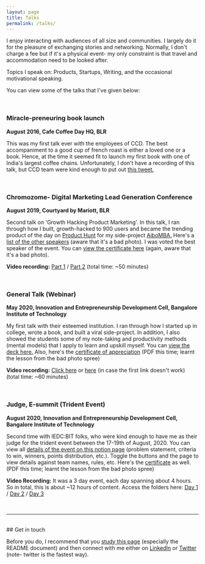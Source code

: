 ```yaml
---
layout: page
title: Talks
permalink: /talks/
---
```

I enjoy interacting with audiences of all size and communities. I largely do it for the pleasure of exchanging stories and networking. Normally, I don't charge a fee but if it's a physical event- my only constraint is that travel and accommodation need to be looked after.

Topics I speak on: Products, Startups, Writing, and the occasional motivational speaking.

You can view some of the talks that I've given below:

<br>

### Miracle-preneuring book launch

**August 2016, Cafe Coffee Day HQ, BLR**

This was my first talk ever with the employees of CCD. The best accompaniment to a good cup of french roast is either a loved one or a book. Hence, at the time it seemed fit to launch my first book with one of India's largest coffee chains. Unfortunately, I don't have a recording of this talk, but CCD team were kind enough to put out [this tweet.](https://photos.app.goo.gl/Qm8rfr1jKw5oQpQS9)

<br>

### Chromozome- Digital Marketing Lead Generation Conference

**August 2019, Courtyard by Mariott, BLR**

Second talk on 'Growth Hacking Product Marketing'. In this talk, I ran through how I built, growth-hacked to 900 users and became the trending product of the day on [Product Hunt](https://www.producthunt.com) for my side-project [AiboMBA.](https://getaibo.launchaco.com) Here's a [list of the other speakers](https://photos.app.goo.gl/MAeaxzLX3iEngbhZ9) (aware that it's a bad photo). I was voted the best speaker of the event. You can [view the certificate here](https://photos.app.goo.gl/juVA8r6DMPNCJxCu9) (again, aware that it's a bad photo).

**Video recording:** [Part 1](https://photos.app.goo.gl/PUj2kjJK6yV26nJX7) / [Part 2](https://photos.app.goo.gl/6boKW8VwaX2Gt2UK7) (total time: ~50 minutes)

<br>

### General Talk (Webinar)

**May 2020, Innovation and Entrepreneurship Development Cell, Bangalore Institute of Technology**

My first talk with their esteemed institution. I ran through how I started up in college, wrote a book, and built a viral side-project. In addition, I also showed the students some of my note-taking and productivity methods (mental models) that I apply to learn and upskill myself. You can [view the deck here.](https://docs.google.com/presentation/d/1AvyXgTT69AGSuAwyn1SynmA0UA0Q5_9NHhMUF_aK314/edit?usp=sharing) Also, here's the [certificate of appreciation](https://drive.google.com/file/d/1cu2tMlXQDhhuOiWelf3zGayrx3e2Gv8f/view?usp=sharing) (PDF this time; learnt the lesson from the bad photo spree)

**Video recording:** [Click here](https://drive.google.com/file/d/1xti__AAsBHMbrViPWMbjL081F-LOMq8L/view?usp=sharing) or [here](https://drive.google.com/file/d/1OZJBQpnw7XituLfEdUEXM7qWHS1Hul0E/view?usp=sharing) (in case the first link doesn't work) (total time: ~60 minutes)

<br>

### Judge, E-summit (Trident Event)

**August 2020, Innovation and Entrepreneurship Development Cell, Bangalore Institute of Technology**

Second time with IEDC:BIT folks, who were kind enough to have me as their judge for the trident event between the 17-19th of August, 2020. You can view all [details of the event on this notion page](https://www.notion.so/IEDC-E-Summit-Trident-x-Varun-6d587ef5aed0434e9404db098800b3f3) (problem statement, criteria to win, winners, points distribution, etc.). Toggle the buttons and the page to view details against team names, rules, etc. Here's the [certificate](https://drive.google.com/file/d/1r7mm4Cch0rPe1j6-BSIgfPVVePMrN66p/view?usp=sharing) as well. (PDF this time; learnt the lesson from the bad photo spree)

**Video Recording:** It was a 3 day event, each day spanning about 4 hours. So in total, this is about ~12 hours of content. Access the folders here: [Day 1](https://drive.google.com/drive/folders/1XS0dR_o8ra4M9vr_dZpzPE9V3JDnse9H?usp=sharing) / [Day 2](https://drive.google.com/drive/folders/14HZlOALPKkJcVLYhbSUqyCDButN3uo8T?usp=sharing) / [Day 3](https://drive.google.com/drive/folders/1okduU3-Ob19qigD_xZSSyPVBB9h5NhqD?usp=sharing)

<br>

---
<br>
## Get in touch

Before you do, I recommend that you [study this page](https://varunchoraria.com/bio/) (especially the README document) and then connect with me either on [LinkedIn](https://www.linkedin.com/in/varunchoraria/) or [Twitter](https://www.twitter.com/miraclepreneur) (note- twitter is the fastest way).

